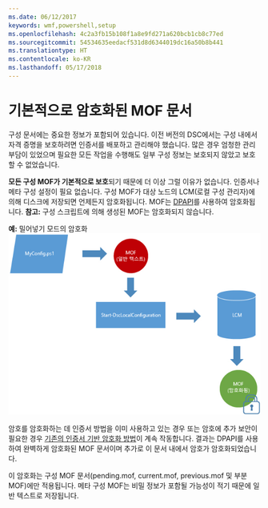 ```yaml
---
ms.date: 06/12/2017
keywords: wmf,powershell,setup
ms.openlocfilehash: 4c2a3fb15b108f1a8e9fd271a620bcb1cb8c77ed
ms.sourcegitcommit: 54534635eedacf531d8d6344019dc16a50b8b441
ms.translationtype: HT
ms.contentlocale: ko-KR
ms.lasthandoff: 05/17/2018
---
```

# <a name="mof-documents-are-encrypted-by-default"></a>기본적으로 암호화된 MOF 문서

구성 문서에는 중요한 정보가 포함되어 있습니다. 이전 버전의 DSC에서는 구성 내에서 자격 증명을 보호하려면 인증서를 배포하고 관리해야 했습니다. 많은 경우 엄청한 관리 부담이 있었으며 필요한 모든 작업을 수행해도 일부 구성 정보는 보호되지 않았고 보호할 수 없었습니다.

**모든 구성 MOF가 기본적으로 보호**되기 때문에 더 이상 그럴 이유가 없습니다. 인증서나 메타 구성 설정이 필요 없습니다. 구성 MOF가 대상 노드의 LCM(로컬 구성 관리자)에 의해 디스크에 저장되면 언제든지 암호화됩니다. MOF는 [DPAPI](https://msdn.microsoft.com/library/ms995355.aspx)를 사용하여 암호화됩니다. **참고:** 구성 스크립트에 의해 생성된 MOF는 암호화되지 않습니다.

**예:** 밀어넣기 모드의 암호화 ![MOF 암호화](../images/MOF_Encryption.jpg)

암호를 암호화하는 데 인증서 방법을 이미 사용하고 있는 경우 또는 암호에 추가 보안이 필요한 경우 [기존의 인증서 기반 암호화 방법](https://msdn.microsoft.com/powershell/dsc/securemof)이 계속 작동합니다. 결과는 DPAPI를 사용하여 완벽하게 암호화된 MOF 문서이며 추가로 이 문서 내에서 암호가 암호화되었습니다.

이 암호화는 구성 MOF 문서(pending.mof, current.mof, previous.mof 및 부분 MOF)에만 적용됩니다. 메타 구성 MOF는 비밀 정보가 포함될 가능성이 적기 때문에 일반 텍스트로 저장됩니다.
